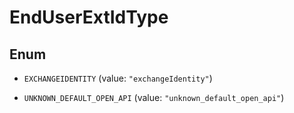 

# EndUserExtIdType

## Enum


* `EXCHANGEIDENTITY` (value: `"exchangeIdentity"`)

* `UNKNOWN_DEFAULT_OPEN_API` (value: `"unknown_default_open_api"`)



